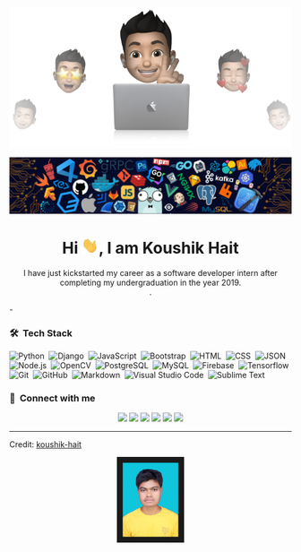 
<p align="center"><img src="https://raw.githubusercontent.com/KevinPatel04/KevinPatel04/master/cover-thompson.png"></p>
<p align="center"><img src="https://raw.githubusercontent.com/KevinPatel04/KevinPatel04/master/header.png"></p>

<h1 align="center">Hi <img src="https://raw.githubusercontent.com/KevinPatel04/KevinPatel04/master/Hi.gif" width="30px">, I am Koushik Hait </h1>

<p align="center" width="150px"> I have just kickstarted my career as a software developer intern after completing my undergraduation in the year 2019. <br>.</p>
- 


### 🛠 &nbsp;Tech Stack

![Python](https://img.shields.io/badge/-Python-05122A?style=flat&logo=python)&nbsp;
![Django](https://img.shields.io/badge/-Django-05122A?style=flat&logo=django&logoColor=092E20)&nbsp;
![JavaScript](https://img.shields.io/badge/-JavaScript-05122A?style=flat&logo=javascript)&nbsp;
![Bootstrap](https://img.shields.io/badge/-Bootstrap-05122A?style=flat&logo=bootstrap&logoColor=563D7C)&nbsp;
![HTML](https://img.shields.io/badge/-HTML-05122A?style=flat&logo=HTML5)&nbsp;
![CSS](https://img.shields.io/badge/-CSS-05122A?style=flat&logo=CSS3&logoColor=1572B6)&nbsp;
![JSON](https://img.shields.io/badge/-JSON-05122A?style=flat&logo=json&logoColor=000000)&nbsp;
![Node.js](https://img.shields.io/badge/-Node.js-05122A?style=flat&logo=node.js&logoColor=339933)&nbsp;
![OpenCV](https://img.shields.io/badge/-OpenCV-05122A?style=flat&logo=opencv&logoColor=5C3EE8)&nbsp;
![PostgreSQL](https://img.shields.io/badge/-PostgreSQL-05122A?style=flat&logo=postgresql&logoColor=336791)&nbsp;
![MySQL](https://img.shields.io/badge/-MySQL-05122A?style=flat&logo=mysql&logoColor=4479A1)&nbsp;
![Firebase](https://img.shields.io/badge/-Firebase-05122A?style=flat&logo=firebase&logoColor=FFCA28)&nbsp;
![Tensorflow](https://img.shields.io/badge/-Tensorflow-05122A?style=flat&logo=tensorflow&logoColor=FF6F00)&nbsp;
![Git](https://img.shields.io/badge/-Git-05122A?style=flat&logo=git)&nbsp;
![GitHub](https://img.shields.io/badge/-GitHub-05122A?style=flat&logo=github)&nbsp;
![Markdown](https://img.shields.io/badge/-Markdown-05122A?style=flat&logo=markdown)&nbsp;
![Visual Studio Code](https://img.shields.io/badge/-Visual%20Studio%20Code-05122A?style=flat&logo=visual-studio-code&logoColor=007ACC)&nbsp;
![Sublime Text](https://img.shields.io/badge/-Sublime%20Text-05122A?style=flat&logo=sublime-text&logoColor=FF9800)&nbsp;
<!--
![PHP](https://img.shields.io/badge/-PHP-05122A?style=flat&logo=php&logoColor=777BB4)&nbsp;

![Flask](https://img.shields.io/badge/-Flask-05122A?style=flat&logo=flask)&nbsp;
![Dart](https://img.shields.io/badge/-Dart-05122A?style=flat&logo=dart&logoColor=1075C2)&nbsp;
![Laravel](https://img.shields.io/badge/-Laravel-05122A?style=flat&logo=laravel&logoColor=FF2D20)&nbsp;
![Java](https://img.shields.io/badge/-Java-05122A?style=flat&logo=Java&logoColor=FFA518)&nbsp;
![C](https://img.shields.io/badge/-C-05122A?style=flat&logo=C&logoColor=A8B9CC)&nbsp;
![C++](https://img.shields.io/badge/-C++-05122A?style=flat&logo=C%2B%2B&logoColor=00599C)&nbsp;
![Flutter](https://img.shields.io/badge/-Flutter-05122A?style=flat&logo=flutter&logoColor=02569B)&nbsp;

![Android Studio](https://img.shields.io/badge/-Android%20Studio-05122A?style=flat&logo=android-studio&logoColor=3DDC84)&nbsp;
![Jupyter Notebook](https://img.shields.io/badge/-Jupyter%20Notebook-05122A?style=flat&logo=jupyter&logoColor=F37626)&nbsp;
![Google Colab](https://img.shields.io/badge/-Google%20Colab-05122A?style=flat&logo=google-colab&logoColor=F9AB00)&nbsp;
![Keras](https://img.shields.io/badge/-Keras-05122A?style=flat&logo=keras&logoColor=D00000)&nbsp;

![Apache Kafka](https://img.shields.io/badge/-Apache%20Kafka-05122A?style=flat&logo=apache-kafka&logoColor=231F20)&nbsp;

![Arduino](https://img.shields.io/badge/-Arduino-05122A?style=flat&logo=arduino&logoColor=00979D)&nbsp;
![Latex](https://img.shields.io/badge/-Latex-05122A?style=flat&logo=latex&logoColor=008080)&nbsp;
-->
### :link: &nbsp;Connect with me

<p align="center">
<a href=""><img src="https://img.shields.io/badge/-koushik-3423A6?style=for-the-badge&logo=Google-Chrome&logoColor=white"/></a>
<a href=""><img src="https://img.shields.io/badge/-koushik%20hait-0077B5?style=for-the-badge&logo=Linkedin&logoColor=white"/></a>
<a href="mailto:koushikhait49@gmail.com"><img src="https://img.shields.io/badge/-koushikhait49@gmail.com-D14836?style=for-the-badge&logo=Gmail&logoColor=white"/></a>
<a href="https://instagram.com/koushikhait49"><img src="https://img.shields.io/badge/-koushikhait49-E4405F?style=for-the-badge&logo=Instagram&logoColor=white"/></a>
<a href=""><img src="https://img.shields.io/badge/-koushikhait-FFA116?style=for-the-badge&logo=leetcode&logoColor=white"/></a>
<a href="https://twitter.com/koushik_hait"><img src="https://img.shields.io/badge/-koushik_hait-1DA1F2?style=for-the-badge&logo=twitter&logoColor=white"/></a>
</p>

---
Credit: [koushik-hait](https://github.com/koushik-hait)
<p align="center"><img src="./assets/koushik.png"  alt="Avatar" width="100" border=10 /></p>



<!---
koushik-hait/koushik-hait is a ✨ special ✨ repository because its `README.md` (this file) appears on your GitHub profile.
You can click the Preview link to take a look at your changes.
--->
